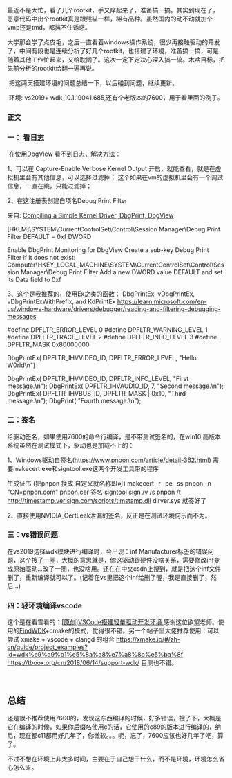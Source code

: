    最近不是太忙，看了几个rootkit，手又痒起来了，准备搞一搞。其实到现在了，恶意代码中出个rootkit真是跟熊猫一样，稀有品种。虽然国内的动不动就加个vmp还是tmd，都挡不住诱惑。

​    大学那会学了点皮毛，之后一直看着windows操作系统，很少再接触驱动的开发了，中间有段也是连续分析了好几个rootkit，也搭建了环境，准备搞一搞，可是随着其他工作忙起来，又给耽搁了。这次一定下定决心深入搞一搞。木啥目标，把先前分析的rootkit给翻一遍再说。

​     把这两天搭建环境的问题总结一下，以后碰到问题，继续更新。

​    环境: vs2019+ wdk_10.1.19041.685,还有个老版本的7600，用于看里面的例子。

### 正文

### 一： 看日志

​    在使用DbgView  看不到日志，解决方法：

1、可以在 Capture-Enable Verbose Kernel Output 开启，就能查看，就是在虚拟机里会有其他信息，可以选择过滤掉；  这个如果在vm的虚拟机里会有一个调试信息，一直在跳，只能过滤掉；

2、在这注册表创建自项名Debug Print Filter

来自:  [Compiling a Simple Kernel Driver, DbgPrint, DbgView](https://www.ired.team/miscellaneous-reversing-forensics/windows-kernel-internals/compiling-first-kernel-driver-kdprint-dbgprint-and-debugview)

[HKLM]\SYSTEM\CurrentControlSet\Control\Session Manager\Debug Print Filter
DEFAULT = 0xf  DWORD

Enable DbgPrint Monitoring for DbgView
Create a sub-key Debug Print Filter if it does not exist:
Computer\HKEY_LOCAL_MACHINE\SYSTEM\CurrentControlSet\Control\Session Manager\Debug Print Filter
Add a new DWORD value DEFAULT and set its Data field to 0xf

3、这个是我推荐的，使用Ex之类的函数：
DbgPrintEx, vDbgPrintEx, vDbgPrintExWithPrefix, and KdPrintEx
https://learn.microsoft.com/en-us/windows-hardware/drivers/debugger/reading-and-filtering-debugging-messages

#define   DPFLTR_ERROR_LEVEL     0
#define   DPFLTR_WARNING_LEVEL   1
#define   DPFLTR_TRACE_LEVEL     2
#define   DPFLTR_INFO_LEVEL      3
#define   DPFLTR_MASK   0x80000000

DbgPrintEx( DPFLTR_IHVVIDEO_ID, DPFLTR_ERROR_LEVEL, "Hello W0rld\n")

DbgPrintEx( DPFLTR_IHVVIDEO_ID,  DPFLTR_INFO_LEVEL,   "First message.\n");
DbgPrintEx( DPFLTR_IHVAUDIO_ID,  7,                   "Second message.\n");
DbgPrintEx( DPFLTR_IHVBUS_ID,    DPFLTR_MASK | 0x10,  "Third message.\n");
DbgPrint( "Fourth message.\n");

### 二：签名

  给驱动签名，如果使用7600的命令行编译，是不带测试签名的，在win10 高版本系统虽然在测试模式下，驱动也是加载不上的：

1、Windows驱动自签名(https://www.pnpon.com/article/detail-362.html)
需要makecert.exe和signtool.exe这两个开发工具带的程序

生成证书 (把pnpon 换成 自定义就名称即可)
makecert -r -pe -ss pnpon -n "CN=pnpon.com" pnpon.cer
签名
signtool sign /v /s pnpon /t http://timestamp.verisign.com/scripts/timstamp.dll dirver.sys
就签好了

2、直接使用NVIDIA_CertLeak泄漏的签名，反正是在测试环境何乐而不为。

### 三：vs错误问题

  在vs2019选择wdk模块进行编译时，会出现：inf Manufacturer标签的错误问题，这个搜了一圈，大概的意思就是，你这驱动跟硬件没啥关系，需要修改inf变成原始驱动...改了一圈，也没啥用。还在在中文csdn上搜到，就是把这个inf文件删了，重新编译就可以了。(记着在vs里把这个inf给删了喔，我是直接删了，然后...)

### 四：轻环境编译vscode

  这个是在看雪看的：[[原创]VSCode搭建轻量驱动开发环境 ](https://bbs.kanxue.com/thread-260380.htm)感谢这位欲望老师。使用的[FindWDK](https://github.com/SergiusTheBest/FindWDK)+cmake的模式，觉得很不错。另一个帖子里大佬推荐使用：可以尝试 xmake + vscode + clangd 的组合
https://xmake.io/#/zh-cn/guide/project_examples?id=wdk%e9%a9%b1%e5%8a%a8%e7%a8%8b%e5%ba%8f
https://tboox.org/cn/2018/06/14/support-wdk/ 目测也不错。

​    

## 总结

 还是很不推荐使用7600的，发现这东西编译的时候，好多错误，搜了下，大概是它在编译的时候，如果你后缀名使用c的话，它使用的c89的版本进行编译的，纳尼，现在都c11都用好几年了，你微软。。。呃，忘了，7600应该也好几年了吧，算了。

   不过不想在环境上非太多时间，主要在于自己想干什么，而不是环境，环境怎么省心怎么来。